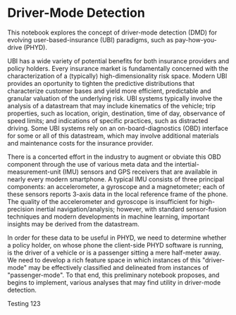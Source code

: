 # Driver-Mode Detection
This notebook explores the concept of driver-mode detection (DMD) for evolving user-based-insurance (UBI) paradigms, such as pay-how-you-drive (PHYD).

UBI has a wide variety of potential benefits for both insurance providers and policy holders. Every insurance market is fundamentally concerned with the characterization of a (typically) high-dimensionality risk space. Modern UBI provides an oportunity to tighten the predictive distributions that characterize customer bases and yield more efficient, predictable and granular valuation of the underlying risk. UBI systems typically involve the analysis of a datastream that may include kinematics of the vehicle; trip properties, such as location, origin, destination, time of day, observance of speed limits; and indications of specific practices, such as distracted driving. Some UBI systems rely on an on-board-diagnostics (OBD) interface for some or all of this datastream, which may involve additional materials and maintenance costs for the insurance provider.

There is a concerted effort in the industry to augment or obviate this OBD component through the use of various meta data and the intertial-measurement-unit (IMU) sensors and GPS receivers that are available in nearly every modern smartphone. A typical IMU consists of three principal components: an accelerometer, a gyroscope and a magnetometer; each of these sensors reports 3-axis data in the local reference frame of the phone. The quality of the accelerometer and gyroscope is insufficient for high-precision inertial navigation/analysis; however, with standard sensor-fusion techniques and modern developments in machine learning, important insights may be derived from the datastream.

In order for these data to be useful in PHYD, we need to determine whether a policy holder, on whose phone the client-side PHYD software is running, is the driver of a vehicle or is a passenger sitting a mere half-meter away. We need to develop a rich feature space in which instances of this "driver-mode" may be effectively classified and delineated from instances of "passenger-mode". To that end, this preliminary notebook proposes, and begins to implement, various analyses that may find utility in driver-mode detection.


Testing 123